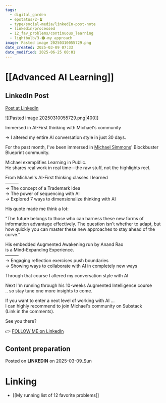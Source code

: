```yaml
---
tags:
  - digital_garden
  - epstatus/2-🪴
  - type/social-media/linkedIn-post-note
  - linkedin/processed
  - 12_fav_problems/continuous_learning
  - lightbulb/3-🟠-my_approach
image: Pasted image 20250310055729.png
date_created: 2025-03-09 07:33
date_modified: 2025-06-25 00:01
---
```

# [[Advanced AI Learning]]

## LinkedIn Post

[Post at LinkedIn](https://www.linkedin.com/posts/sebastiankamilli_immersed-in-ai-first-thinking-with-michaels-activity-7304396366842068992-_P2I?utm_source=share&utm_medium=member_desktop&rcm=ACoAAA1M1pkBgWCYPhT45EpfLiHzViQqRWNCIv4)

![[Pasted image 20250310055729.png|400]]

Immersed in AI-First thinking with Michael's community  
  
→ I altered my entire AI conversation style in just 30 days.  
  
For the past month, I've been immersed in [Michael Simmons](https://www.linkedin.com/in/michaeldsimmons/)' Blockbuster Blueprint community.  
  
Michael exemplifies Learning in Public.  
He shares real work in real time—the raw stuff, not the highlights reel.  

From Michael's AI-First thinking classes I learned  
———  
→ The concept of a Trademark Idea  
→ The power of sequencing with AI  
→ Explored 7 ways to dimensionalize thinking with AI  
  
His quote made me think a lot:  
  
"The future belongs to those who can harness these new forms of information advantage effectively. The question isn't whether to adapt, but how quickly you can master these new approaches to stay ahead of the curve."  
  
His embedded Augmented Awakening run by Anand Rao  
is a Mind-Expanding Experience.  
———  
→ Engaging reflection exercises push boundaries  
→ Showing ways to collaborate with AI in completely new ways  
  
Through that course I altered my conversation style with AI  
  
Next I'm running through his 10-weeks Augmented Intelligence course  
.. so stay tune one more insights to come.  
  
If you want to enter a next level of working with AI ...  
I can highly recommend to join Michael's community on Substack  
(Link in the comments).  
  
See you there?

👉 [FOLLOW ME on LinkedIn](https://www.linkedin.com/comm/mynetwork/discovery-see-all?usecase=PEOPLE_FOLLOWS&followMember=sebastiankamilli)

## Content preparation

Posted on **LINKEDIN** on 2025-03-09_Sun

# Linking

+ [[My running list of 12 favorite problems]]